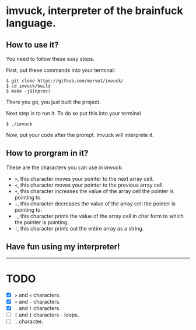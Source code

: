 # imvuck, interpreter of the brainfuck language.

## How to use it?
You need to follow these easy steps.

First, put these commands into your terminal:

```    
$ git clone https://github.com/morvo1/imvuck/
$ cd imvuck/build
$ make -j$(nproc)
```

There you go, you just built the project.

Next step is to run it. To do so put this into your terminal

```
$ ./imvuck
```
Now, put your code after the prompt. Imvuck will interprete it.

## How to prorgram in it?

These are the characters you can use in imvuck:

- `>`, this character moves your pointer to the next array cell.
- `<`, this character moves your pointer to the previous array cell.
- `+`, this character increases the value of the array cell the pointer is pointing to.
- `-`, this character decreases the value of the array cell the pointer is pointing to.
- `.`, this character prints the value of the array cell in char form to which the pointer is pointing.
- `!`, this character prints out the entire array as a string.

## Have fun using my interpreter!
---
# TODO
- [X] `>` and `<` characters.
- [X] `+` and `-` characters.
- [X] `.` and `!` characters.
- [ ] `[` and `]` characters - loops.
- [ ] `,` character.
